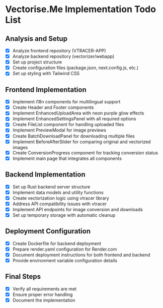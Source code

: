 # Vectorise.Me Implementation Todo List

## Analysis and Setup
- [x] Analyze frontend repository (VTRACER-APP)
- [x] Analyze backend repository (vectorizer/webapp)
- [x] Set up project structure
- [x] Create configuration files (package.json, next.config.js, etc.)
- [x] Set up styling with Tailwind CSS

## Frontend Implementation
- [x] Implement i18n components for multilingual support
- [x] Create Header and Footer components
- [x] Implement EnhancedUploadArea with neon purple glow effects
- [x] Implement EnhancedSettingsPanel with all required options
- [x] Create FileList component for handling uploaded files
- [x] Implement PreviewModal for image previews
- [x] Create BatchDownloadPanel for downloading multiple files
- [x] Implement BeforeAfterSlider for comparing original and vectorized images
- [x] Create ConversionProgress component for tracking conversion status
- [x] Implement main page that integrates all components

## Backend Implementation
- [x] Set up Rust backend server structure
- [x] Implement data models and utility functions
- [x] Create vectorization logic using vtracer library
- [x] Address API compatibility issues with vtracer
- [x] Implement API endpoints for image conversion and downloads
- [x] Set up temporary storage with automatic cleanup

## Deployment Configuration
- [x] Create Dockerfile for backend deployment
- [x] Prepare render.yaml configuration for Render.com
- [x] Document deployment instructions for both frontend and backend
- [x] Provide environment variable configuration details

## Final Steps
- [x] Verify all requirements are met
- [x] Ensure proper error handling
- [x] Document the implementation
